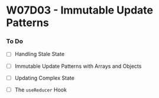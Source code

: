 # W07D03 - Immutable Update Patterns

### To Do
- [ ] Handling Stale State
- [ ] Immutable Update Patterns with Arrays and Objects
- [ ] Updating Complex State
- [ ] The `useReducer` Hook
































